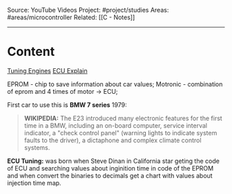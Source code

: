 Source: YouTube Videos
Project: #project/studies 
Areas: #areas/microcontroller 
Related: [[C - Notes]]

---

# Content

[Tuning Engines](https://www.youtube.com/watch?v=yOwDYyOfP44)
[ECU Explain](https://www.youtube.com/watch?v=MKDLXoYgPnE)

EPROM - chip to save information about car values;
Motronic - combination of eprom and 4 times of motor -> ECU;

First car to use this is **BMW 7 series** 1979:
> **WIKIPEDIA:** The E23 introduced many electronic features for the first time in a BMW, including an on-board computer, service interval indicator, a "check control panel" (warning lights to indicate system faults to the driver), a dictaphone and complex climate control systems.

**ECU Tuning:** was born when Steve Dinan in California star geting the code of ECU and searching values about inginition time in code of the EPROM and when convert the binaries to decimals get a chart with values about injection time map.

